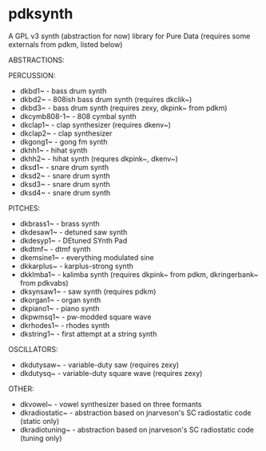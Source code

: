 # pdksynth

A GPL v3 synth (abstraction for now) library for Pure Data
(requires some externals from pdkm, listed below)

ABSTRACTIONS:

PERCUSSION:
- dkbd1~ - bass drum synth
- dkbd2~ - 808ish bass drum synth (requires dkclik~)
- dkbd3~ - bass drum synth (requires zexy, dkpink~ from pdkm)
- dkcymb808-1~ - 808 cymbal synth
- dkclap1~ - clap synthesizer (requires dkenv~)
- dkclap2~ - clap synthesizer
- dkgong1~ - gong fm synth
- dkhh1~ - hihat synth
- dkhh2~ - hihat synth (requres dkpink~, dkenv~)
- dksd1~ - snare drum synth
- dksd2~ - snare drum synth
- dksd3~ - snare drum synth
- dksd4~ - snare drum synth


PITCHES:
- dkbrass1~ - brass synth
- dkdesaw1~ - detuned saw synth
- dkdesyp1~ - DEtuned SYnth Pad
- dkdtmf~ - dtmf synth
- dkemsine1~ - everything modulated sine
- dkkarplus~ - karplus-strong synth
- dkklmba1~ - kalimba synth (requires dkpink~ from pdkm, dkringerbank~ from pdkvabs)
- dksynsaw1~ - saw synth (requires pdkm)
- dkorgan1~ - organ synth
- dkpiano1~ - piano synth
- dkpwmsq1~ - pw-modded square wave
- dkrhodes1~ - rhodes synth
- dkstring1~ - first attempt at a string synth

OSCILLATORS:
- dkdutysaw~ - variable-duty saw (requires zexy)
- dkdutysq~ - variable-duty square wave (requires zexy)

OTHER:
- dkvowel~ - vowel synthesizer based on three formants
- dkradiostatic~ - abstraction based on jnarveson's SC radiostatic code (static only)
- dkradiotuning~ - abstraction based on jnarveson's SC radiostatic code (tuning only)
